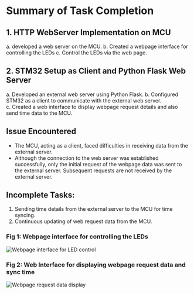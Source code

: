 # Summary of Task Completion

## 1. HTTP WebServer Implementation on MCU
a. developed a web server on the MCU.
b. Created a webpage interface for controlling the LEDs
c. Control the LEDs via the web page.  

## 2. STM32 Setup as Client and Python Flask Web Server  
a. Developed an external web server using Python Flask. 
b. Configured STM32 as a client to communicate with the external web server.  
c. Created a web interface to display webpage request details and also send time data to the MCU.

## Issue Encountered

- The MCU, acting as a client, faced difficulties in receiving data from the external server.   
- Although the connection to the web server was established successfully, only the initial request of the webpage data was sent to the external server. Subsequent requests are not received by the external server.   

## Incomplete Tasks:

1. Sending time details from the external server to the MCU for time syncing.
2. Continuous updating of web request data from the MCU.  

### Fig 1: Webpage interface for controlling the LEDs
![Webpage interface for LED control](https://imgur.com/Cb1M9ni.png)
### Fig 2: Web Interface for displaying webpage request data and sync time
![Webpage request data display](https://imgur.com/ulNjI9Z.png)
